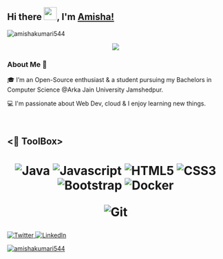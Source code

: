 
## Hi there <img src="https://raw.githubusercontent.com/MartinHeinz/MartinHeinz/master/wave.gif" width="30px">, I'm [Amisha!](https://amishak.netlify.app/) 

<p align="left"> <img src="https://komarev.com/ghpvc/?username=amishakumari544&label=Profile%20views&color=0e75b6&style=flat" alt="amishakumari544" /> </p>
<p align="center">
<!--   <a href="https://github.com/DenverCoder1/readme-typing-svg"> -->
    <img src="https://readme-typing-svg.herokuapp.com?color=E22FE4&width=380&height=45&lines=Open-Source+Enthusiast;Always+Learning+New+Things;Empowering+Others;Nice+To+Meet+You+...&center=true"></a>

</p>

### About Me 🚀
🎓 I’m an Open-Source enthusiast & a student pursuing my Bachelors in Computer Science @Arka Jain University Jamshedpur.


💻  I'm passionate about Web Dev, cloud & I enjoy learning new things.

</br>


## <🔩 ToolBox>  

<h1 align = "center">

![Java](https://img.shields.io/badge/-java-red?style=for-the-badge&logo=java&logoColor=black)
![Javascript](https://img.shields.io/badge/-javascript-FFED66?style=for-the-badge&logo=javascript&logoColor=black)
![HTML5](https://img.shields.io/badge/-html5-d9534f?style=for-the-badge&logo=html5&logoColor=white)
![CSS3](https://img.shields.io/badge/-css3-1572B6?style=for-the-badge&logo=css3&logoColor=white)
![Bootstrap](https://img.shields.io/badge/-bootstrap-5448C8?style=for-the-badge&logo=bootstrap&logoColor=white)
![Docker](https://img.shields.io/badge/-docker-0db7ed?style=for-the-badge&logo=docker&logoColor=white)
<!-- ![Kubernetes](https://img.shields.io/badge/-kubernetes-3970e4?style=for-the-badge&logo=kubernetes&logoColor=white) -->
![Git](https://img.shields.io/badge/-git-F1502F?style=for-the-badge&logo=git&logoColor=white)
</h1>

<a href="https://twitter.com/amishakumari544" target="_blank"><img alt="Twitter" title="Twitter" src="https://img.shields.io/badge/-Twitter-1DA1F2?style=for-the-badge&logo=twitter&logoColor=white"/>
</a> <a href="https://www.linkedin.com/in/amisha-kumari-936a37168/" target="_blank"><img alt="LinkedIn" title="LinkedIn" src="https://img.shields.io/badge/LinkedIn-%230077B5.svg?&style=for-the-badge&logo=linkedin&logoColor=white"/>
</a>

<p align="left"> <a href="https://twitter.com/amishakumari544" target="blank"><img src="https://img.shields.io/twitter/follow/amishakumari544?logo=twitter&style=for-the-badge" alt="amishakumari544" /></a> </p>

<!-- BLOG-POST-LIST:START -->
<!-- BLOG-POST-LIST:END -->


</p>
